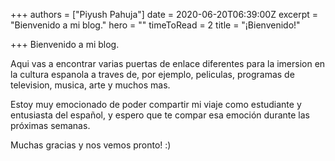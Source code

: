 +++
authors = ["Piyush Pahuja"]
date = 2020-06-20T06:39:00Z
excerpt = "Bienvenido a mi blog."
hero = ""
timeToRead = 2
title = "¡Bienvenido!"

+++
Bienvenido a mi blog.

Aqui vas a encontrar varias puertas de enlace diferentes para la imersion en la cultura espanola a traves de, por ejemplo, peliculas, programas de television, musica, arte y muchos mas.

Estoy muy emocionado de poder compartir mi viaje como estudiante y entusiasta del español, y espero que te compar esa emoción durante las próximas semanas.

Muchas gracias y nos vemos pronto! :)